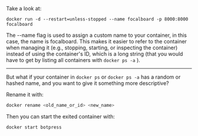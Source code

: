 
Take a look at:
```
docker run -d --restart=unless-stopped --name focalboard -p 8000:8000 focalboard
```

The --name flag is used to assign a custom name to your container, in this case, the name is focalboard. This makes it easier to refer to the container when managing it (e.g., stopping, starting, or inspecting the container) instead of using the container's ID, which is a long string (that you would have to get by listing all containers with `docker ps -a` ).

---

But what if your container in `docker ps` or `docker ps -a` has a random or hashed name, and you want to give it something more descriptive?

Rename it with:
```bash
docker rename <old_name_or_id> <new_name>
```

Then you can start the exited container with:
```
docker start botpress
```